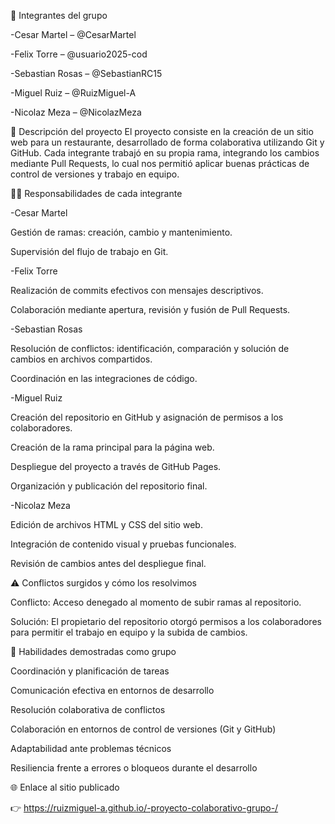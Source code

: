 👥 Integrantes del grupo

-Cesar Martel – @CesarMartel

-Felix Torre – @usuario2025-cod

-Sebastian Rosas – @SebastianRC15

-Miguel Ruiz – @RuizMiguel-A

-Nicolaz Meza – @NicolazMeza

📝 Descripción del proyecto
El proyecto consiste en la creación de un sitio web para un restaurante, desarrollado de forma colaborativa utilizando Git y GitHub.
Cada integrante trabajó en su propia rama, integrando los cambios mediante Pull Requests, lo cual nos permitió aplicar buenas prácticas de control de versiones y trabajo en equipo.

👨‍🔧 Responsabilidades de cada integrante

-Cesar Martel

Gestión de ramas: creación, cambio y mantenimiento.

Supervisión del flujo de trabajo en Git.

-Felix Torre

Realización de commits efectivos con mensajes descriptivos.

Colaboración mediante apertura, revisión y fusión de Pull Requests.

-Sebastian Rosas

Resolución de conflictos: identificación, comparación y solución de cambios en archivos compartidos.

Coordinación en las integraciones de código.

-Miguel Ruiz

Creación del repositorio en GitHub y asignación de permisos a los colaboradores.

Creación de la rama principal para la página web.

Despliegue del proyecto a través de GitHub Pages.

Organización y publicación del repositorio final.

-Nicolaz Meza

Edición de archivos HTML y CSS del sitio web.

Integración de contenido visual y pruebas funcionales.

Revisión de cambios antes del despliegue final.

⚠️ Conflictos surgidos y cómo los resolvimos

Conflicto: Acceso denegado al momento de subir ramas al repositorio.

Solución: El propietario del repositorio otorgó permisos a los colaboradores para permitir el trabajo en equipo y la subida de cambios.

🧠 Habilidades demostradas como grupo

Coordinación y planificación de tareas

Comunicación efectiva en entornos de desarrollo

Resolución colaborativa de conflictos

Colaboración en entornos de control de versiones (Git y GitHub)

Adaptabilidad ante problemas técnicos

Resiliencia frente a errores o bloqueos durante el desarrollo

🌐 Enlace al sitio publicado

👉 https://ruizmiguel-a.github.io/-proyecto-colaborativo-grupo-/